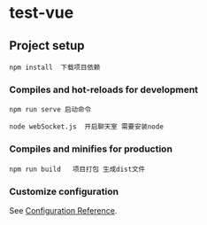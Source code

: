 # test-vue

## Project setup
```
npm install  下载项目依赖
```

### Compiles and hot-reloads for development
```
npm run serve 启动命令
```
```
node webSocket.js  开启聊天室 需要安装node
```

### Compiles and minifies for production
```
npm run build   项目打包 生成dist文件
```

### Customize configuration
See [Configuration Reference](https://cli.vuejs.org/config/).
